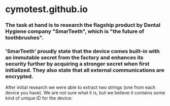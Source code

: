 # cymotest.github.io

### The task at hand is to research the flagship product by Dental Hygiene company "SmarTeeth", which is "the future of toothbrushes".
### 'SmarTeeth' proudly state that the device comes built-in with an immutable secret from the factory and enhances its security further by acquiring a stronger secret when first initialized. They also state that all external communications are encrypted.

After initial research we were able to extract two strings (one from each device you have). We are not sure what it is, but we believe it contains some kind of unique ID for the device:
